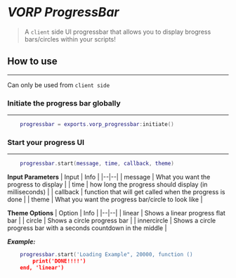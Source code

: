 # ***VORP ProgressBar***

> A `client` side UI progressbar that allows you to display brogress bars/circles within your scripts!

## **How to use**
---

Can only be used from `client side `

### Initiate the progress bar globally
---
```lua
    progressbar = exports.vorp_progressbar:initiate()
```
 
### Start your progress UI
---

```lua
    progressbar.start(message, time, callback, theme)
```

**Input Parameters**
| Input | Info |
|--|--|
| message | What you want the progress to display |
| time | how long the progress should display (in milliseconds) |
| callback | function that will get called when the progress is done |
| theme | What you want the progress bar/circle to look like |

**Theme Options**
| Option | Info |
|--|--|
| linear | Shows a linear progress flat bar |
| circle | Shows a circle progress bar |
| innercircle | Shows a circle progress bar with a seconds countdown in the middle |

_**Example:**_
```lua
    progressbar.start('Loading Example", 20000, function ()
        print('DONE!!!!')
    end, 'linear')
```